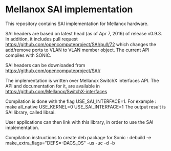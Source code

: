 Mellanox SAI implementation
============================

This repository contains SAI implementation for Mellanox hardware.

SAI headers are based on latest head (as of Apr 7, 2016) of release v0.9.3.
In addition, it includes pull request https://github.com/opencomputeproject/SAI/pull/72
which changes the add/remove ports to VLAN to VLAN member object.
The current API compiles with SONIC.

SAI headers can be downloaded from https://github.com/opencomputeproject/SAI/

The implementation is written over Mellanox SwitchX interfaces API. The API and documentation for it, are available in
https://github.com/Mellanox/SwitchX-interfaces

Compilation is done with the flag USE_SAI_INTERFACE=1.
For example : make all_native USE_KERNEL=0 USE_SAI_INTERFACE=1
The output result is SAI library, called libsai.

User applications can then link with this library, in order to use the SAI implementation.

Compilation instructions to create deb package for Sonic :
debuild -e make_extra_flags="DEFS=-DACS_OS" -us -uc -d -b 